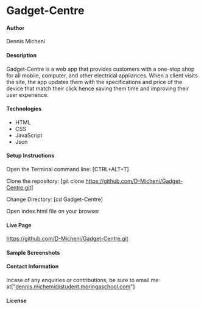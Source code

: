 # Gadget-Centre
#### Author
Dennis Micheni
#### Description
Gadget-Centre is a web app that provides customers with a one-stop shop for all mobile, computer, and other electrical appliances. When a client visits the site, the app  updates them with the specifications and price of the device that match their click hence saving them time and improving their user experience.
#### Technologies
* HTML
* CSS
* JavaScript
* Json
#### Setup Instructions
Open the Terminal command line: [CTRL+ALT+T]

Clone the repository: [git clone https://github.com/D-Micheni/Gadget-Centre.git]

Change Directory: [cd Gadget-Centre]

Open index.html file on your browser
#### Live Page
https://github.com/D-Micheni/Gadget-Centre.git
#### Sample Screenshots

#### Contact Information
Incase of any enquiries or contributions, be sure to email me at["dennis.michemi@student.moringaschool.com"]
#### License







